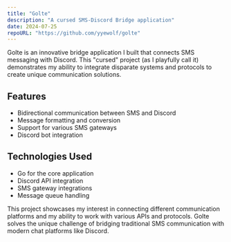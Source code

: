```yaml
---
title: "Golte"
description: "A cursed SMS-Discord Bridge application"
date: 2024-07-25
repoURL: "https://github.com/yyewolf/golte"
---
```


Golte is an innovative bridge application I built that connects SMS messaging with Discord. This "cursed" project (as I playfully call it) demonstrates my ability to integrate disparate systems and protocols to create unique communication solutions.

## Features

- Bidirectional communication between SMS and Discord
- Message formatting and conversion
- Support for various SMS gateways
- Discord bot integration

## Technologies Used

- Go for the core application
- Discord API integration
- SMS gateway integrations
- Message queue handling

This project showcases my interest in connecting different communication platforms and my ability to work with various APIs and protocols. Golte solves the unique challenge of bridging traditional SMS communication with modern chat platforms like Discord.
